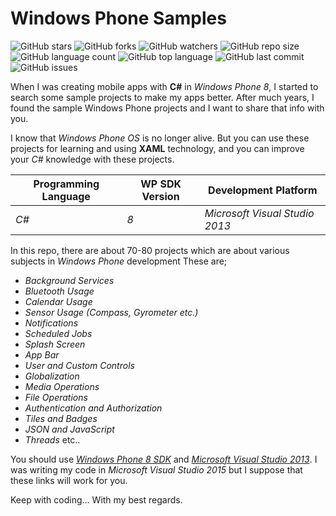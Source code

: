 # Windows Phone Samples

![GitHub stars](https://img.shields.io/github/stars/coderserdar/WindowsPhoneSamples?style=social) ![GitHub forks](https://img.shields.io/github/forks/coderserdar/WindowsPhoneSamples?style=social) ![GitHub watchers](https://img.shields.io/github/watchers/coderserdar/WindowsPhoneSamples?style=social) ![GitHub repo size](https://img.shields.io/github/repo-size/coderserdar/WindowsPhoneSamples?style=plastic) ![GitHub language count](https://img.shields.io/github/languages/count/coderserdar/WindowsPhoneSamples?style=plastic) ![GitHub top language](https://img.shields.io/github/languages/top/coderserdar/WindowsPhoneSamples?style=plastic) ![GitHub last commit](https://img.shields.io/github/last-commit/coderserdar/WindowsPhoneSamples?color=red&style=plastic) ![GitHub issues](https://img.shields.io/github/issues/coderserdar/WindowsPhoneSamples)

When I was creating mobile apps with **C#** in *Windows Phone 8*, I started to search some sample projects to make my apps better. After much years, I found the sample Windows Phone projects and I want to share that info with you.

I know that *Windows Phone OS* is no longer alive. But you can use these projects for learning and using **XAML** technology, and you can improve your *C#* knowledge with these projects.

|  Programming Language  |  WP SDK Version  | Development Platform |
|------------------------|----------------|----------------------|
|          *C#*          |      *8*       |  *Microsoft Visual Studio 2013*   |

In this repo, there are about 70-80 projects which are about various subjects in *Windows Phone* development
These are;
- *Background Services*
- *Bluetooth Usage*
- *Calendar Usage*
- *Sensor Usage (Compass, Gyrometer etc.)*
- *Notifications*
- *Scheduled Jobs*
- *Splash Screen*
- *App Bar*
- *User and Custom Controls*
- *Globalization*
- *Media Operations*
- *File Operations*
- *Authentication and Authorization*
- *Tiles and Badges*
- *JSON and JavaScript*
- *Threads* etc.. 

You should use [*Windows Phone 8 SDK*](https://www.microsoft.com/en-us/download/details.aspx?id=35471) and [*Microsoft Visual Studio 2013*](https://download.microsoft.com/download/2/5/5/255DCCB6-F364-4ED8-9758-EF0734CA86B8/vs2013.3_dskexp_ENU.iso).
I was writing my code in *Microsoft Visual Studio 2015* but I suppose that these links will work for you.

Keep with coding...
With my best regards.